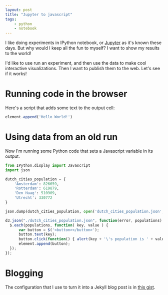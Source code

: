 ```yaml
---
layout: post
title: "Jupyter to javascript"
tags:
    - python
    - notebook
---
```

<a name="18" ></a>



<script src="http://d3js.org/d3.v3.min.js"></script>

I like doing experiments in IPython notebook, or [Jupyter](http://jupyter.org) as it's known these days. But why would I keep all the fun to myself? I want to show my results to the world!

I'd like to use run an experiment, and then use the data to make cool interactive visualizations. Then I want to publish them to the web. Let's see if it works!

# Running code in the browser
Here's a script that adds some text to the output cell:

<a name="2" ></a>



```javascript
element.append('Hello World!')
```

<div id="js-output-2"></div>
<div class="output_subarea output_javascript ">
<script type="text/javascript">
var element = $('#js-output-2');
element.append('Hello World!')
</script>
</div>

# Using data from an old run
Now I'm running some Python code that sets a Javascript variable in its output.

<a name="7" ></a>



```python
from IPython.display import Javascript
import json

dutch_cities_population = {
    'Amsterdam': 826659,
    'Rotterdam': 619879,
    'Den Haag': 510909,
    'Utrecht': 330772
}

json.dump(dutch_cities_population, open('dutch_cities_population.json', 'w'))
```



<a name="20" ></a>



```javascript
d3.json("./dutch_cities_population.json", function(error, populations) {
  $.each(populations, function( key, value ) {
      var button = $('<button></button>');
      button.text(key);
      button.click(function() { alert(key + '\'s population is ' + value); }  );
      element.append(button);
  });
});
```

<div id="js-output-20"></div>
<div class="output_subarea output_javascript ">
<script type="text/javascript">
var element = $('#js-output-20');
d3.json("/resources/2015-09-20-jupyter-to-javascript/dutch_cities_population.json", function(error, populations) {
  $.each(populations, function( key, value ) {
      var button = $('<button></button>');
      button.text(key);
      button.click(function() { alert(key + '\'s population is ' + value); }  );
      element.append(button);
  });
});
</script>
</div>

# Blogging
The configuration that I use to turn it into a Jekyll blog post is in [this gist](https://gist.github.com/bennokr/13293234eaf57bac887a).
